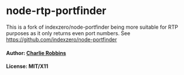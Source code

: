 # node-rtp-portfinder

This is a fork of indexzero/node-portfinder being more suitable for RTP purposes as it only returns even port numbers.
See https://github.com/indexzero/node-portfinder

#### Author: [Charlie Robbins][0]
#### License: MIT/X11
[0]: http://nodejitsu.com
